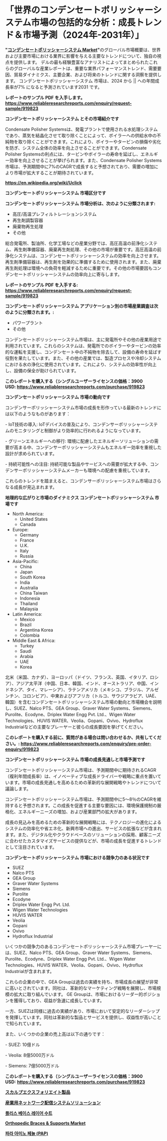 <p><h1>「世界のコンデンセートポリッシャーシステム市場の包括的な分析：成長トレンド＆市場予測（2024年-2031年）」</h1></p><p><strong>"<a href="https://www.reliableresearchreports.com/condensate-polisher-systems-r919823">コンデンセートポリッシャーシステム Market</a>"</strong>のグローバル市場概要は、世界および主要市場における業界に影響を与える主要なトレンドについて、独自の視点を提供します。 デルの最も経験豊富なアナリストによってまとめられたこれらのグローバルな産業レポートは、重要な業界パフォーマンストレンド、需要要因、貿易ダイナミクス、主要企業、および将来のトレンドに関する洞察を提供します。 コンデンセートポリッシャーシステム 市場は、2024 から || への年間成長率が7% になると予測されています2031 です。</p>
<p><strong>レポートのサンプル PDF を入手します。</strong><strong><a href="https://www.reliableresearchreports.com/enquiry/request-sample/919823">https://www.reliableresearchreports.com/enquiry/request-sample/919823</a></strong></p>
<p><strong>コンデンセートポリッシャーシステム とその市場紹介です</strong></p>
<p><p>Condensate Polisher Systemsは、発電プラントで使用される水処理システムであり、蒸気を結晶化させて取り除くことによって、ボイラーへの供給水中の不純物を取り除くことができます。これにより、ボイラーやタービンの損傷や劣化を防ぎ、システム全体の効率を向上させることができます。Condensate Polisher Systemsの利点には、タービンやボイラーの寿命を延ばし、エネルギー効率を向上させることが挙げられます。また、Condensate Polisher Systems市場は、予測期間中に7%のCAGRで成長すると予想されており、需要の増加により市場が拡大することが期待されています。</p><a href="https://en.wikipedia.org/wiki/Uclick"></a></p>
<p><strong><a href="https://en.wikipedia.org/wiki/Uclick">https://en.wikipedia.org/wiki/Uclick</a></strong></p>
<p><strong>コンデンセートポリッシャーシステム&nbsp;市場区分です</strong><strong></strong></p>
<p><strong>コンデンセートポリッシャーシステム 市場分析は、次のように分類されます:</strong>&nbsp;</p>
<p><ul><li>高圧/高温プレフィルトレーションシステム</li><li>再生剤調製容器</li><li>廃棄物再生処理</li><li>その他</li></ul></p>
<p><p>総合発電所、製油所、化学工場などの産業分野では、高圧高温の前浄化システム、再生剤準備容器、廃棄再生剤処理、その他の市場が重要です。高圧高温の前浄化システムは、コンデンセートポリッシャーシステムの効率を向上させます。再生剤準備容器は、再生剤を効果的に準備するために使用されます。また、廃棄再生剤処理は環境への負荷を軽減するために重要です。その他の市場要因もコンデンセートポリッシャーシステムの効率向上に寄与します。</p></p>
<p><strong>レポートのサンプル PDF を入手する: <a href="https://www.reliableresearchreports.com/enquiry/request-sample/919823">https://www.reliableresearchreports.com/enquiry/request-sample/919823</a></strong></p>
<p><strong> コンデンセートポリッシャーシステム アプリケーション別の市場産業調査は次のように分類されます。:</strong></p>
<p><ul><li>パワープラント</li><li>その他</li></ul></p>
<p><p>コンデンセートポリッシャーシステム市場は、主に発電所やその他の産業用途で利用されています。これらのシステムは、発電所でのボイラーやタービンの効率的な運転を支援し、コンデンセート中の不純物を除去して、設備の寿命を延ばす役割を果たしています。また、その他の産業では、製造プロセスや冷却システムにおける水の浄化に使用されています。これにより、システムの効率性が向上し、設備の保全が助けられています。</p></p>
<p><strong>このレポートを購入する（シングルユーザーライセンスの価格：3900 USD:</strong><strong>&nbsp;<a href="https://www.reliableresearchreports.com/purchase/919823">https://www.reliableresearchreports.com/purchase/919823</a></strong></p>
<p><strong>コンデンセートポリッシャーシステム 市場の動向です</strong></p>
<p><p>コンデンサーポリッシャーシステム市場の成長を形作っている最新のトレンドには以下のようなものがあります：</p><p>- IoT技術の導入: IoTデバイスの普及により、コンデンサーポリッシャーシステムのモニタリングと制御がより効率的に行われるようになっています。</p><p>- グリーンエネルギーへの移行: 環境に配慮したエネルギーソリューションの需要が高まる中、コンデンサーポリッシャーシステムもエネルギー効率を重視した設計が求められています。</p><p>- 持続可能性への注目: 持続可能な製品やサービスへの需要が拡大する中、コンデンサーポリッシャーシステムメーカーも環境への配慮を重視しています。</p><p>これらのトレンドを踏まえると、コンデンサーポリッシャーシステム市場はさらなる成長が見込まれます。</p></p>
<p><strong>地理的な広がりと市場のダイナミクス コンデンセートポリッシャーシステム 市場です</strong></p>
<p><ul>
    <li>
        North America:
        <ul>
            <li>United States</li>
            <li>Canada</li>
        </ul>
    </li>
    <li>
        Europe:
        <ul>
            <li>Germany</li>
            <li>France</li>
            <li>U.K.</li>
            <li>Italy</li>
            <li>Russia</li>
        </ul>
    </li>
    <li>
        Asia-Pacific:
        <ul>
            <li>China</li>
            <li>Japan</li>
            <li>South Korea</li>
            <li>India</li>
            <li>Australia</li>
            <li>China Taiwan</li>
            <li>Indonesia</li>
            <li>Thailand</li>
            <li>Malaysia</li>
        </ul>
    </li>
    <li>
        Latin America:
        <ul>
            <li>Mexico</li>
            <li>Brazil</li>
            <li>Argentina Korea</li>
            <li>Colombia</li>
        </ul>
    </li>
    <li>
        Middle East & Africa:
        <ul>
            <li>Turkey</li>
            <li>Saudi</li>
            <li>Arabia</li>
            <li>UAE</li>
            <li>Korea</li>
        </ul>
    </li>
    </ul></p>
<p><p>北米（米国、カナダ）、ヨーロッパ（ドイツ、フランス、英国、イタリア、ロシア）、アジア太平洋（中国、日本、韓国、インド、オーストラリア、中国、インドネシア、タイ、マレーシア）、ラテンアメリカ（メキシコ、ブラジル、アルゼンチン、コロンビア）、中東およびアフリカ（トルコ、サウジアラビア、UAE、韓国）を含むコンデンセートポリッシャーシステム市場の動向と市場機会を説明し、SUEZ、Nalco PTS、GEA Group、Graver Water Systems、Siemens、Purolite、Ecodyne、Driplex Water Engg Pvt. Ltd.、Wigen Water Technologies、HUVIS WATER、Veolia、Gopani、Ovivo、Hydroflux Industrialなどの主要なプレーヤーと彼らの成長要因を挙げてください。</p></p>
<p><strong>このレポートを購入する前に、質問がある場合は問い合わせるか、共有してください。:&nbsp;<a href="https://www.reliableresearchreports.com/enquiry/pre-order-enquiry/919823">https://www.reliableresearchreports.com/enquiry/pre-order-enquiry/919823</a></strong></p>
<p><strong>コンデンセートポリッシャーシステム 市場の成長見通しと市場予測です</strong></p>
<p><p>コンデンセートポリッシャーシステム市場は、予測期間中に期待されるCAGR（複利年間成長率）は、イノベーティブな成長ドライバーや戦略に重点を置いています。市場の成長見通しを高めるための革新的な展開戦略やトレンドについて議論します。</p><p>コンデンセートポリッシャーシステム市場は、予測期間中に5〜8％のCAGRを維持すると予想されます。この成長を促進する主要な要因には、環境保護規制の厳格化、エネルギーニーズの増加、および産業部門の拡大があります。</p><p>成長の見込みを高めるための革新的な展開戦略には、テクノロジーの進化によるシステムの効率化や省エネ化、新興市場への進出、サービスの拡張などが含まれます。また、デジタル化やクラウドベースのソリューションの採用、顧客ニーズに合わせたカスタマイズサービスの提供などが、市場の成長を促進するトレンドとして注目されています。</p></p>
<p><strong>コンデンセートポリッシャーシステム 市場における競争力のある状況です</strong></p>
<p><ul><li>SUEZ</li><li>Nalco PTS</li><li>GEA Group</li><li>Graver Water Systems</li><li>Siemens</li><li>Purolite</li><li>Ecodyne</li><li>Driplex Water Engg Pvt. Ltd.</li><li>Wigen Water Technologies</li><li>HUVIS WATER</li><li>Veolia</li><li>Gopani</li><li>Ovivo</li><li>Hydroflux Industrial</li></ul></p>
<p><p>いくつかの競争力のあるコンデンセートポリッシャーシステム市場プレーヤーには、SUEZ、Nalco PTS、GEA Group、Graver Water Systems、Siemens、Purolite、Ecodyne、Driplex Water Engg Pvt. Ltd.、Wigen Water Technologies、HUVIS WATER、Veolia、Gopani、Ovivo、Hydroflux Industrialが含まれます。</p><p>これらの企業の中で、GEA Groupは過去の実績を持ち、市場成長の展望が非常に高いとされています。同社は、革新的なマーケティング戦略を展開し、市場規模の拡大に取り組んでいます。 GE Groupは、市場におけるリーダー的ポジションを獲得しており、収益が急速に成長しています。</p><p>一方、SUEZは同様に過去の実績があり、市場において安定的なリーダーシップを発揮しています。同社は革新的な製品とサービスを提供し、収益性が高いことで知られています。</p><p>また、いくつかの企業の売上高は以下の通りです：</p><p>- SUEZ: 10億ドル</p><p>- Veolia: 8億5000万ドル</p><p>- Siemens: 7億5000万ドル</p></p>
<p><strong>このレポートを購入する（シングルユーザーライセンスの価格：3900 USD:</strong>&nbsp;<strong><a href="https://www.reliableresearchreports.com/purchase/919823">https://www.reliableresearchreports.com/purchase/919823</a></strong></p>
<p><strong><p><a href="https://github.com/zjkmgcs938405/Market-Research-Report-List-4/blob/main/758454481753.md">スカルプエクスフォリエイト製品</a></p><p><a href="https://github.com/roulaayoub-saad/Market-Research-Report-List-3/blob/main/546009581754.md">産業用ネットワーク配信システムソリューション</a></p><p><a href="https://github.com/KellyLyncyh543964/Market-Research-Report-List-3/blob/main/6952307101423.md">플리스 베이스 레이어 수트</a></p><p><a href="https://medium.com/@snievearol72/orthopedic-braces-supports-market-outlook-complete-industry-analysis-2024-to-2031-4ced62b19a2b">Orthopedic Braces & Supports Market</a></p><p><a href="https://github.com/rcabello548/Market-Research-Report-List-3/blob/main/8995343101424.md">파라 아미노 페놀 (PAP)</a></p></strong></p>
